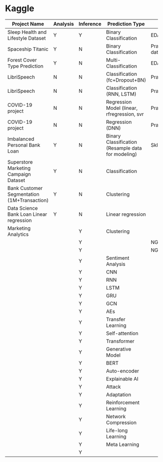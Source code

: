 # Kaggle

|Project Name          | Analysis | Inference | Prediction Type |   comment   |Kaggle url|
|----------------------|----------|-----------|-------------------|-------------|-----------|
|Sleep Health and Lifestyle Dataset|   Y       |      Y     |        Binary Classification          |  EDA+Inference+Sklearn_Model         |https://www.kaggle.com/code/rueitinghong/sleep-health-and-lifestyle|
|Spaceship Titanic                      |    Y      |     N      |      Binary Classification            |      Practice (EDA+process missing data+Sklearn_Model+XGB+catBoost)       |https://www.kaggle.com/code/rueitinghong/notebook4870bbabb1|
|   Forest Cover Type Prediction                   |      Y    |       N     |      Multi-Classification        | EDA+Sklearn_Model+XGB+catBoost  |https://www.kaggle.com/code/rueitinghong/forest-cover-type-prediction-with-lgbm|
|LibriSpeech                      |    N      |     N      |      Classification (fc+Dropout+BN)           |      Practice (Pytorch)      |https://www.kaggle.com/code/rueitinghong/libraphone-with-dnn/edit|
|LibriSpeech                      |    N      |     N      |      Classification (RNN, LSTM)           |      Practice (Pytorch)      |https://www.kaggle.com/code/rueitinghong/libraphone-with-rnn-ipython/edit/run/186496484|
|    COVID-19 project                  |     N     |     N       |            Regression Model (linear, rfregression, svr        |  Practice (Sklearn_Model)  |https://www.kaggle.com/code/rueitinghong/notebook0046e65cf1/edit/run/186956078|
|    COVID-19 project                  |      N    |     N       |            Regression (DNN)        | Practice (Pytorch)  | https://www.kaggle.com/code/rueitinghong/covie-regression-dnn?scriptVersionId=187231908|
|Imbalanced Personal Bank Loan               |    Y      |     N      |      Binary Classification (Resample data for modeling)           |      Sklearn_Model      |https://www.kaggle.com/code/rueitinghong/personal-loan-prediction-imbalance-data|
|Superstore Marketing Campaign Dataset                     |    Y      |     N      |    Classification             |             ||
|Bank Customer Segmentation (1M+Transaction)                      |    Y      |     N      |      Clustering            |             ||
|Data Science Bank Loan Linear regression                   |    Y      |     N      |      Linear regression            |             ||
|       Marketing Analytics               |          |     Y       |        Clustering      |   ||
|                      |          |     Y       |                   | NGS Analysis (FASTAQ)  ||
|                      |          |     Y       |                   | NGS Analysis (BAM) ||
|                      |          |    Y        |          Sentiment Analysis        |  || 
|                      |          |    Y        |       CNN         |   ||
|                      |          |    Y        |       RNN            |  ||
|                      |          |    Y        |        LSTM           |  ||
|                      |          |    Y        |        GRU           |  ||
|                      |          |    Y        |       GCN          |  ||
|                      |          |    Y        |       AEs          |  ||
|                      |          |    Y        |      Transfer Learning          |  ||
|                      |          |     Y       |     Self-attention          |  ||
|                      |          |     Y       |      Transformer          |  ||
|                      |          |    Y        |     Generative Model            |  ||
|                      |          |    Y        |       BERT            |  ||
|                      |          |    Y        |     Auto-encoder             |  ||
|                      |          |    Y        |       Explainable AI            |  ||
|                      |          |    Y        |       Attack            |  ||
|                      |          |    Y        |       Adaptation            |  ||
|                      |          |    Y        |       Reinforcement Learning            |  ||
|                      |          |    Y        |       Network Compression           |  ||
|                      |          |    Y        |      Life-long Learning            |  ||
|                      |          |    Y        |       Meta Learning            |  ||
|                      |          |    Y        |                   |  ||
